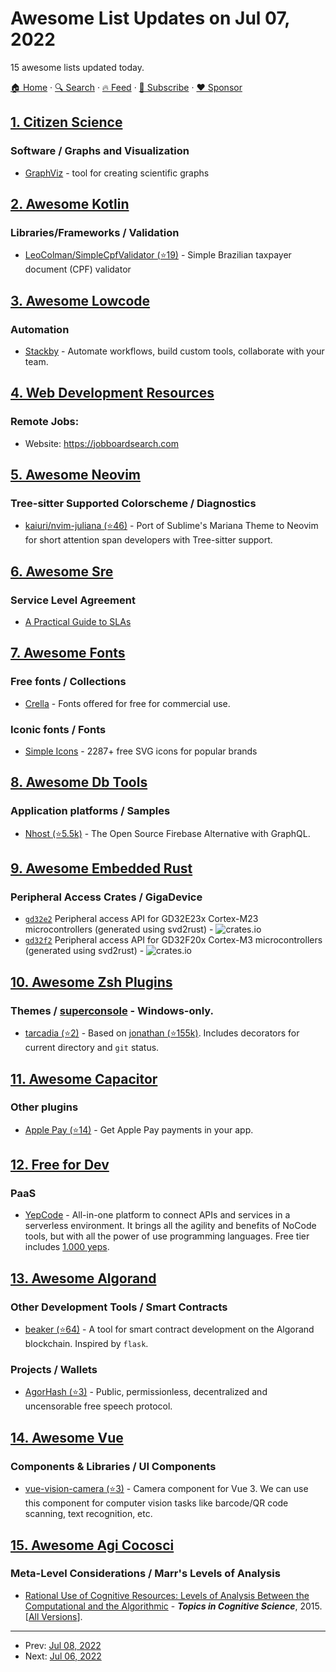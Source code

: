 # Awesome List Updates on Jul 07, 2022

15 awesome lists updated today.

[🏠 Home](/README.md) · [🔍 Search](https://www.trackawesomelist.com/search/) · [🔥 Feed](https://www.trackawesomelist.com/rss.xml) · [📮 Subscribe](https://trackawesomelist.us17.list-manage.com/subscribe?u=d2f0117aa829c83a63ec63c2f&id=36a103854c) · [❤️  Sponsor](https://github.com/sponsors/theowenyoung)



## [1. Citizen Science](/content/dylanrees/citizen-science/README.md)

### Software / Graphs and Visualization

*   [GraphViz](https://graphviz.org/) - tool for creating scientific graphs

## [2. Awesome Kotlin](/content/KotlinBy/awesome-kotlin/README.md)

### Libraries/Frameworks / Validation

*   [LeoColman/SimpleCpfValidator (⭐19)](https://github.com/LeoColman/SimpleCpfValidator) - Simple Brazilian taxpayer document (CPF) validator

## [3. Awesome Lowcode](/content/antdimot/awesome-lowcode/README.md)

### Automation

*   [Stackby](https://stackby.com/) - Automate workflows, build custom tools, collaborate with your team.

## [4. Web Development Resources](/content/markodenic/web-development-resources/README.md)

### Remote Jobs:

- Website: <https://jobboardsearch.com>



## [5. Awesome Neovim](/content/rockerBOO/awesome-neovim/README.md)

### Tree-sitter Supported Colorscheme / Diagnostics

*   [kaiuri/nvim-juliana (⭐46)](https://github.com/kaiuri/nvim-juliana) - Port of Sublime's Mariana Theme to Neovim for short attention span developers with Tree-sitter support.

## [6. Awesome Sre](/content/dastergon/awesome-sre/README.md)

### Service Level Agreement

*   [A Practical Guide to SLAs](https://www.catchpoint.com/blog/sla-management-guide/)

## [7. Awesome Fonts](/content/brabadu/awesome-fonts/README.md)

### Free fonts / Collections

*   [Crella](https://crella.net/free-fonts/) - Fonts offered for free for commercial use.

### Iconic fonts / Fonts

*   [Simple Icons](https://simpleicons.org/) - 2287+ free SVG icons for popular brands

## [8. Awesome Db Tools](/content/mgramin/awesome-db-tools/README.md)

### Application platforms / Samples

*   [Nhost (⭐5.5k)](https://github.com/nhost/nhost) - The Open Source Firebase Alternative with GraphQL.

## [9. Awesome Embedded Rust](/content/rust-embedded/awesome-embedded-rust/README.md)

### Peripheral Access Crates / GigaDevice

*   [`gd32e2`](https://crates.io/crates/gd32e2) Peripheral access API for GD32E23x Cortex-M23 microcontrollers (generated using svd2rust) - ![crates.io](https://img.shields.io/crates/v/gd32e2.svg)
*   [`gd32f2`](https://crates.io/crates/gd32f2) Peripheral access API for GD32F20x Cortex-M3 microcontrollers (generated using svd2rust) - ![crates.io](https://img.shields.io/crates/v/gd32f2.svg)

## [10. Awesome Zsh Plugins](/content/unixorn/awesome-zsh-plugins/README.md)

### Themes / [superconsole](https://github.com/alexchmykhalo/superconsole)   \- Windows-only.

*   [tarcadia (⭐2)](https://github.com/Tarcadia/tarcadia-zsh-theme) - Based on [jonathan (⭐155k)](https://github.com/ohmyzsh/ohmyzsh/blob/master/themes/jonathan.zsh-theme). Includes decorators for current directory and `git` status.

## [11. Awesome Capacitor](/content/riderx/awesome-capacitor/README.md)

### Other plugins

*   [Apple Pay (⭐14)](https://github.com/fresha/capacitor-plugin-applepay) - Get Apple Pay payments in your app.

## [12. Free for Dev](/content/ripienaar/free-for-dev/README.md)

### PaaS

*   [YepCode](https://yepcode.io) - All-in-one platform to connect APIs and services in a serverless environment. It brings all the agility and benefits of NoCode tools, but with all the power of use programming languages. Free tier includes [1.000 yeps](https://yepcode.io/pricing/).

## [13. Awesome Algorand](/content/aorumbayev/awesome-algorand/README.md)

### Other Development Tools / Smart Contracts

*   [beaker (⭐64)](https://github.com/algorand-devrel/beaker) - A tool for smart contract development on the Algorand blockchain. Inspired by `flask`.

### Projects / Wallets

*   [AgorHash (⭐3)](https://github.com/bafio89/agorhash) - Public, permissionless, decentralized and uncensorable free speech protocol.

## [14. Awesome Vue](/content/vuejs/awesome-vue/README.md)

### Components & Libraries / UI Components

*   [vue-vision-camera (⭐3)](https://github.com/xulihang/vue-vision-camera) - Camera component for Vue 3. We can use this component for computer vision tasks like barcode/QR code scanning, text recognition, etc.

## [15. Awesome Agi Cocosci](/content/YuzheSHI/awesome-agi-cocosci/README.md)

### Meta-Level Considerations / Marr's Levels of Analysis

*   [Rational Use of Cognitive Resources: Levels of Analysis Between the Computational and the Algorithmic](https://onlinelibrary.wiley.com/doi/full/10.1111/tops.12142) - ***Topics in Cognitive Science***, 2015. \[[All Versions](https://scholar.google.com/scholar?cluster=16305499937147933368\&hl=en\&as_sdt=0,5)].

---

- Prev: [Jul 08, 2022](/content/2022/07/08/README.md)
- Next: [Jul 06, 2022](/content/2022/07/06/README.md)